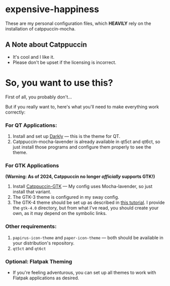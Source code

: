 # expensive-happiness

These are my personal configuration files, which **HEAVILY** rely on the installation of catppuccin-mocha.

## A Note about Catppuccin

- It's cool and I like it.
- Please don't be upset if the licensing is incorrect.

# So, you want to use this?

First of all, you probably don't... 

But if you really want to, here's what you'll need to make everything work correctly:

### For QT Applications:

1. Install and set up [Darkly](https://github.com/Bali10050/Darkly) — this is the theme for QT.
2. Catppuccin-mocha-lavender is already available in qt5ct and qt6ct, so just install those programs and configure them properly to see the theme.

### For GTK Applications
**(Warning: As of 2024, Catppuccin no longer _officially_ supports GTK!)**

1. Install [Catppuccin-GTK](https://github.com/catppuccin/gtk) — My config uses Mocha-lavender, so just install that variant.
2. The GTK-3 theme is configured in my sway config.
3. The GTK-4 theme should be set up as described in [this tutorial](https://github.com/brycewalkerdev/catppuccin-gtk). I provide the `gtk-4.0` directory, but from what I've read, you should create your own, as it may depend on the symbolic links.

### Other requirements:

1. `papirus-icon-theme` and `paper-icon-theme` — both should be available in your distribution's repository.
2. `qt5ct` and `qt6ct`

### Optional: Flatpak Theming

- If you're feeling adventurous, you can set up all themes to work with Flatpak applications as desired.
